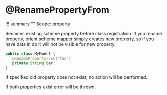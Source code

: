 # @RenamePropertyFrom

!!! summary ""
    Scope: property

Renames existing scheme property before class registration.
If you rename property, orient scheme mapper simply creates new property, so if you have data
in db it will not be visible for new property.

```java
public class MyModel {
   @RenamePropertyFrom("foo")
   private String bar;
}
```

If specified old property does not exist, no action will be performed.

If both properties exist error will be thrown.